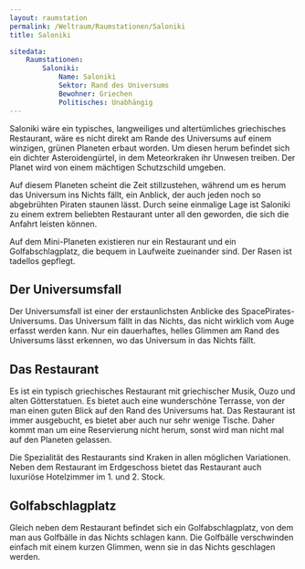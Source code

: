 ```yaml
---
layout: raumstation
permalink: /Weltraum/Raumstationen/Saloniki
title: Saloniki

sitedata:
    Raumstationen:
        Saloniki:
            Name: Saloniki
            Sektor: Rand des Universums
            Bewohner: Griechen
            Politisches: Unabhängig
---
```




Saloniki wäre ein typisches, langweiliges und altertümliches griechisches Restaurant, wäre es nicht direkt am Rande des Universums auf einem winzigen, grünen Planeten erbaut worden. Um diesen herum befindet sich ein dichter Asteroidengürtel, in dem Meteorkraken ihr Unwesen treiben. Der Planet wird von einem mächtigen Schutzschild umgeben.

Auf diesem Planeten scheint die Zeit stillzustehen, während um es herum das Universum ins Nichts fällt, ein Anblick, der auch jeden noch so abgebrühten Piraten staunen lässt. Durch seine einmalige Lage ist Saloniki zu einem extrem beliebten Restaurant unter all den geworden, die sich die Anfahrt leisten können.

Auf dem Mini-Planeten existieren nur ein Restaurant und ein Golfabschlagplatz, die bequem in Laufweite zueinander sind. Der Rasen ist tadellos gepflegt.

## Der Universumsfall

Der Universumsfall ist einer der erstaunlichsten Anblicke des SpacePirates-Universums. Das Universum fällt in das Nichts, das nicht wirklich vom Auge erfasst werden kann. Nur ein dauerhaftes, helles Glimmen am Rand des Universums lässt erkennen, wo das Universum in das Nichts fällt.

## Das Restaurant

Es ist ein typisch griechisches Restaurant mit griechischer Musik, Ouzo und alten Götterstatuen. Es bietet auch eine wunderschöne Terrasse, von der man einen guten Blick auf den Rand des Universums hat. Das Restaurant ist immer ausgebucht, es bietet aber auch nur sehr wenige Tische. Daher kommt man um eine Reservierung nicht herum, sonst wird man nicht mal auf den Planeten gelassen.

Die Spezialität des Restaurants sind Kraken in allen möglichen Variationen. Neben dem Restaurant im Erdgeschoss bietet das Restaurant auch luxuriöse Hotelzimmer im 1. und 2. Stock.

## Golfabschlagplatz

Gleich neben dem Restaurant befindet sich ein Golfabschlagplatz, von dem man aus Golfbälle in das Nichts schlagen kann. Die Golfbälle verschwinden einfach mit einem kurzen Glimmen, wenn sie in das Nichts geschlagen werden.
